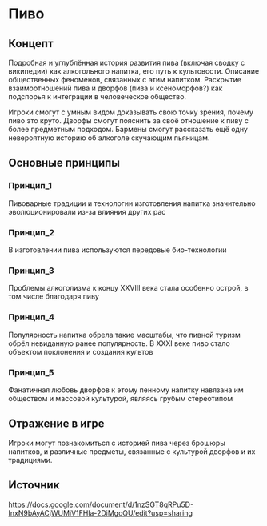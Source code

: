 # Пиво

## Концепт

Подробная и углублённая история развития пива (включая сводку с википедии) как алкогольного напитка, его путь к культовости. 
Описание общественных феноменов, связанных с этим напитком. 
Раскрытие взаимоотношений пива и дворфов (пива и ксеноморфов?) как подспорья к интеграции в человеческое общество.

Игроки смогут с умным видом доказывать свою точку зрения, почему пиво это круто. 
Дворфы смогут пояснить за своё отношение к пиву с более предметным подходом. 
Бармены смогут рассказать ещё одну невероятную историю об алкоголе скучающим пьяницам.

## Основные принципы

### Принцип_1 

Пивоварные традиции и технологии изготовления напитка значительно эволюционировали из-за влияния других рас

### Принцип_2 

В изготовлении пива используются передовые био-технологии

### Принцип_3 

Проблемы алкоголизма к концу XXVIII века стала особенно острой, в том числе благодаря пиву

### Принцип_4 

Популярность напитка обрела такие масштабы, что пивной туризм обрёл невиданную ранее популярность. В XXXI веке пиво стало объектом поклонения и создания культов

### Принцип_5 

Фанатичная любовь дворфов к этому пенному напитку навязана им обществом и массовой культурой, являясь грубым стереотипом

## Отражение в игре

Игроки могут познакомиться с историей пива через брошюры напитков, и различные предметы, связанные с культурой дворфов и их традициями.

## Источник
https://docs.google.com/document/d/1nzSGT8qRPu5D-InxN9bAyACjWUMiV1FHla-2DiMgoQU/edit?usp=sharing
